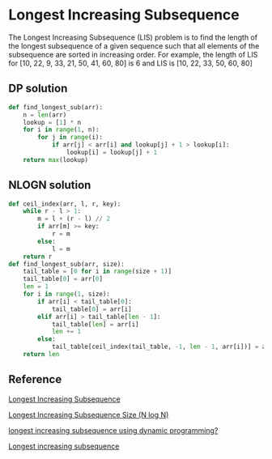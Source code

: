 # Longest Increasing Subsequence

The Longest Increasing Subsequence (LIS) problem is to find the length of the longest subsequence of a given sequence such that all elements of the subsequence are sorted in increasing order. For example, the length of LIS for [10, 22, 9, 33, 21, 50, 41, 60, 80] is 6 and LIS is [10, 22, 33, 50, 60, 80]

## DP solution

```python
def find_longest_sub(arr):
    n = len(arr)
    lookup = [1] * n
    for i in range(1, n):
        for j in range(i):
            if arr[j] < arr[i] and lookup[j] + 1 > lookup[i]:
                lookup[i] = lookup[j] + 1
    return max(lookup)
```

## NLOGN solution

```python
def ceil_index(arr, l, r, key):
    while r - l > 1:
        m = l + (r - l) // 2
        if arr[m] >= key:
            r = m
        else:
            l = m
    return r
def find_longest_sub(arr, size):
    tail_table = [0 for i in range(size + 1)]
    tail_table[0] = arr[0]
    len = 1
    for i in range(1, size):
        if arr[i] < tail_table[0]:
            tail_table[0] = arr[i]
        elif arr[i] > tail_table[len - 1]:
            tail_table[len] = arr[i]
            len += 1
        else:
            tail_table[ceil_index(tail_table, -1, len - 1, arr[i])] = arr[i]
    return len
```

## Reference

[Longest Increasing Subsequence](https://www.geeksforgeeks.org/longest-increasing-subsequence-dp-3/)

[Longest Increasing Subsequence Size (N log N)](https://www.geeksforgeeks.org/longest-monotonically-increasing-subsequence-size-n-log-n/)

[longest increasing subsequence using dynamic programming?](https://stackoverflow.com/questions/2631726/how-to-determine-the-longest-increasing-subsequence-using-dynamic-programming)

[Longest increasing subsequence](http://www.cs.princeton.edu/courses/archive/spring13/cos423/lectures/LongestIncreasingSubsequence-2x2.pdf)